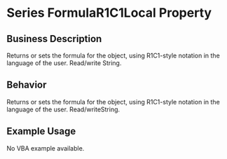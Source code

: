 # Series FormulaR1C1Local Property

## Business Description
Returns or sets the formula for the object, using R1C1-style notation in the language of the user. Read/write String.

## Behavior
Returns or sets the formula for the object, using R1C1-style notation in the language of the user. Read/writeString.

## Example Usage
No VBA example available.